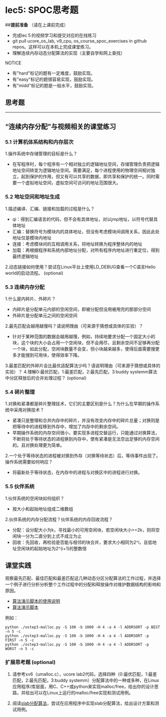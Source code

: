 # lec5: SPOC思考题

##**提前准备**
（请在上课前完成）

- 完成lec５的视频学习和提交对应的在线练习
- git pull ucore_os_lab, v9_cpu, os_course_spoc_exercises in github repos。这样可以在本机上完成课堂练习。
- 理解连续内存动态分配算法的实现（主要自学和网上查找）

NOTICE
- 有"hard"标记的题有一定难度，鼓励实现。
- 有"easy"标记的题很容易实现，鼓励实现。
- 有"midd"标记的题是一般水平，鼓励实现。


## 思考题
---

## “连续内存分配”与视频相关的课堂练习

### 5.1 计算机体系结构和内存层次

1.操作系统中存储管理的目标是什么？

- 在写程序时，每个程序有一个相对独立的逻辑地址空间，存储管理负责把逻辑地址空间转变为逻辑地址空间。需要满足，每个进程使用的物理空间相对独立，起到保护的作用，但又有可以共享的数据，即共享和保护的统一。同时需要一个虚拟地址空间，虚拟空间可访问的地址范围很大。

### 5.2 地址空间和地址生成
1.描述编译、汇编、链接和加载的过程是什么？

- qi：得到汇编语言的代码，但不会有具体地址，对以jmp地址，以符号代替具体地址
- 汇编：替换符号为模块内的具体地址，但没有考虑模块间调用关系，因此此处地址仅是模块内地址
- 连接：考虑模块间的互相调用关系，将地址转换为程序整体内的地址
- 加载：再根据程序和系统内部地址分配，对所有程序内地址进行重定位，得到最终逻辑地址

2.动态链接如何使用？尝试在Linux平台上使用LD_DEBUG查看一个C语言Hello world的启动流程。  (optional)



### 5.3 连续内存分配
1.什么是内碎片、外碎片？

- 内碎片是分配单元内部的空闲空间，即被分配但没用被用完的那部分空间
- 外碎片是分配单元之间的空闲空间

2.最先匹配会越用越慢吗？请说明理由（可来源于猜想或具体的实验）？

- 针对于某种范围的数据会越用越慢，例如，持续地要求分配一个固定大小的块，这个块的大小会占用一个空闲块，但不会用尽，且剩余空间不足够再分配一个块，如此分配，空闲块数量不会变，但小块越来越多，使得后面需要搜更多才能搜到可用块，使得效率下降。

3.最差匹配的外碎片会比最优适配算法少吗？请说明理由（可来源于猜想或具体的实验）？
4.理解0:最优匹配，1:最差匹配，2:最先匹配，3:buddy systemm算法中分区释放后的合并处理过程？ (optional)


### 5.4 碎片整理
1.对换和紧凑都是碎片整理技术，它们的主要区别是什么？为什么在早期的操作系统中采用对换技术？  

- 紧凑只是整理和合并内存中的碎片，并没有改变内存中的碎片总量；对换则是把等待中的进程移到外存中，增加了内存中的剩余空间。
- 早期操作系统的内存空间很小，要实现多进程交替运行，只能通过对换算法，不断将处于等待状态的进程换到内存中，使有紧凑是无法空出足够的内存空间的。且对换处理更为简单。

2.一个处于等待状态的进程被对换到外存（对换等待状态）后，等待事件出现了。操作系统需要如何响应？

- 将最新处于等待状态，在内存中的进程与对换区中的进程进行对换。

### 5.5 伙伴系统
1.伙伴系统的空闲块如何组织？

- 按大小和起始地址组成二维数组

2.伙伴系统的内存分配流程？伙伴系统的内存回收流程？

- 分配：设分配大小为k，寻找最小的可用空闲块，若空闲块大小>=2k，则将空闲块一分为二直分到上式不成立为止
- 回收：先回收，再检验是否能与相邻的块合并，要求大小相同为2^i，且低地址空闲块的起始地址为2^(i+1)的整数倍

## 课堂实践

观察最先匹配、最佳匹配和最差匹配这几种动态分区分配算法的工作过程，并选择一个例子进行分析分析整个工作过程中的分配和释放操作对维护数据结构的影响和原因。

  * [算法演示脚本的使用说明](https://github.com/chyyuu/os_tutorial_lab/blob/master/ostep/ostep3-malloc.md)
  * [算法演示脚本](https://github.com/chyyuu/os_tutorial_lab/blob/master/ostep/ostep3-malloc.py)

例如：
```
python ./ostep3-malloc.py -S 100 -b 1000 -H 4 -a 4 -l ADDRSORT -p BEST -n 5 -c
python ./ostep3-malloc.py -S 100 -b 1000 -H 4 -a 4 -l ADDRSORT -p FIRST -n 5 -c
python ./ostep3-malloc.py -S 100 -b 1000 -H 4 -a 4 -l ADDRSORT -p WORST -n 5 -c
```

### 扩展思考题 (optional)

1. 请参考xv6（umalloc.c），ucore lab2代码，选择四种（0:最优匹配，1:最差匹配，2:最先匹配，3:buddy systemm）分配算法中的一种或多种，在Linux应用程序/库层面，用C、C++或python来实现malloc/free，给出你的设计思路，并给出可以在Linux上运行的malloc/free实现和测试用例。


2. 阅读[slab分配算法](http://en.wikipedia.org/wiki/Slab_allocation)，尝试在应用程序中实现slab分配算法，给出设计方案和测试用例。

